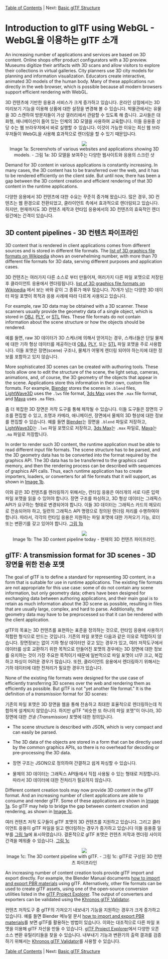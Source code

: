 [Table of Contents](README.md) | Next: [Basic glTF Structure](gltfTutorial_002_BasicGltfStructure.md)





# Introduction to glTF using WebGL - WebGL을 이용하는 glTF 소개

An increasing number of applications and services are based on 3D content. Online shops offer product configurators with a 3D preview. Museums digitize their artifacts with 3D scans and allow visitors to explore their collections in virtual galleries. City planners use 3D city models for planning and information visualization. Educators create interactive, animated 3D models of the human body. Many of these applications run directly in the web browser, which is possible because all modern browsers support efficient rendering with WebGL.

3D 컨텐츠에 기반한 응용과 서비스가 크게 증가하고 있습니다. 온라인 상점에서는 3D 미리보기 기능을 이용해 상품에 대한 설정을 변경해 볼 수 있습니다. 박물관에서는 유물을 3D 스캔하여 방문자들이 가상 갤러리에서 관람할 수 있도록 해 줍니다. 교사들은 대화형, 애니메이션이 들어 있는 인체의 3D 모델을 사용하여 교육합니다. 이들 응용중 상당 수는 웹 브라우저에서 바로 실행할 수 있습니다. 이것이 가능한 이유는 최신 웹 브라우저들이 WebGL을 사용해 효과적으로 렌더링을 할 수 있기 때문입니다. 

<p align="center">
<img src="images/applications.png" /><br>
<a name="applications-png"></a>Image 1a: Screenshots of various websites and applications showing 3D models. - 그림 1a: 3D 모델을 보여주는 다양한 웹사이트와 응용의 스크린 샷
</p>

Demand for 3D content in various applications is constantly increasing. In many cases, the 3D content has to be transferred over the web, and it has to be rendered efficiently on the client side. But until now, there has been a gap between the 3D content creation and efficient rendering of that 3D content in the runtime applications.

다양한 응용에서 3D 컨텐츠에 대한 수요는 꾸준히 증가해 왔습니다. 많은 경우, 3D 컨텐츠는 웹 환경으로 전환되었고, 클라이언트 측에서 효과적으로 렌더링되고 있습니다. 하지만, 현재까지도 3D 컨텐츠 제작과 런타임 응용에서의 3D 컨텐츠의 효육적인 렌더링간에는 간격이 있습니다.  

## 3D content pipelines - 3D 컨텐츠 파이프라인

3D content that is rendered in client applications comes from different sources and is stored in different file formats. The [list of 3D graphics file formats on Wikipedia](https://en.wikipedia.org/wiki/List_of_file_formats#3D_graphics) shows an overwhelming number, with more than 70 different file formats for 3D data, serving different purposes and application cases.  

3D 컨텐츠는 여러가지 다른 소스로 부터 만들어져, 여러가지 다른 파일 포맷으로 저장된 후 클라이언트 응용에서 렌더링됩니다. [list of 3D graphics file formats on Wikipedia](https://en.wikipedia.org/wiki/List_of_file_formats#3D_graphics) 에서 보는 바와 같이 그 종류가 매우 많습니다. 70개가 넘는 다양한 3D 데이터 파일 포맷이 목적과 응용 사례에 따라 다르게 사용되고 있습니다. 

For example, raw 3D data may be obtained with a 3D scanner. These scanners usually provide the geometry data of a single object, which is stored in [OBJ](https://en.wikipedia.org/wiki/Wavefront_.obj_file), [PLY](https://en.wikipedia.org/wiki/PLY_(file_format)), or [STL](https://en.wikipedia.org/wiki/STL_(file_format)) files. These file formats do not contain information about the scene structure or how the objects should be rendered.

예를 들면, raw 3D 데이터가 3D 스케너에 의해서 얻어지는 경우, 스캐너들은 단일 물체에 대한 기하 형상 데이터를 제공하는데 [OBJ](https://en.wikipedia.org/wiki/Wavefront_.obj_file), [PLY](https://en.wikipedia.org/wiki/PLY_(file_format)), 또는 [STL](https://en.wikipedia.org/wiki/STL_(file_format)) 파일 포맷을 주로 사용합니다. 이들 포맷은 장면(scene) 구조나, 물체가 어떻게 렌더링 되어야 하는지에 대한 정보를 포함하고 있지 않습니다. 

More sophisticated 3D scenes can be created with authoring tools. These tools allow one to edit the structure of the scene, the light setup, cameras, animations, and, of course, the 3D geometry of the objects that appear in the scene. Applications store this information in their own, custom file formats. For example, [Blender](https://www.blender.org/) stores the scenes in `.blend` files, [LightWave3D](https://www.lightwave3d.com/) uses the `.lws` file format, [3ds Max](https://www.autodesk.com/3dsmax) uses the `.max` file format, and [Maya](https://www.autodesk.com/maya) uses `.ma` files.

좀 더 복잡한 3D 장면은 저작 도구를 통해 제작될 수 있습니다. 이들 도구들은 장면의 구조를 편집할 수 있고, 조명과 카메라, 애니메이션, 장면에서 물체의 3D 형상에 대한 정보를 편집할 수 있습니다. 예를 들면 [Blender](https://www.blender.org/)는 장면을 `.blend` 파일로 저장하고, [LightWave3D](https://www.lightwave3d.com/)는 `.lws` 파일 포맷으로 저장하고, [3ds Max](https://www.autodesk.com/3dsmax)는 `.max` 파일로, [Maya](https://www.autodesk.com/maya)는 `.ma` 파일로 저장합니다.

In order to render such 3D content, the runtime application must be able to read different input file formats. The scene structure has to be parsed, and the 3D geometry data has to be converted into the format required by the graphics API. The 3D data has to be transferred to the graphics card memory, and then the rendering process can be described with sequences of graphics API calls. Thus, each runtime application has to create importers, loaders, or converters for all file formats that it will support, as shown in [Image 1b](#contentPipeline-png).

이와 같은 3D 컨텐츠를 렌러링하기 위해서는, 런타임 응용은 여러개의 서로 다른 입력 파일 포맷을 읽을 수 있어야 합니다. 장면 구조를 파싱하고, 3D 형상 데이터는 그래픽스 API가 요구하는 형태로 변경되어야 합니다. 이들 3D 데이터는 그래픽스 카드의 메모리로 전송되어야 하고, 일련의 그래픽스 API 명령으로 정의된 렌더링 처리를 수행하여야 합니다. 따라서, 각각의 런타임 응용은 지원하는 파일 포맷에 대한 가져오기 기능, 로더 또는 변환기를 갖고 있어야 합니다. [그림 1b](#contentPipeline-png)

<p align="center">
<img src="images/contentPipeline.png" /><br>
<a name="contentPipeline-png"></a>Image 1b: The 3D content pipeline today - 현재의 3D 컨텐츠 파이프라인.
</p>


## glTF: A transmission format for 3D scenes - 3D 장면을 위한 전송 포맷

The goal of glTF is to define a standard for representing 3D content, in a form that is suitable for use in runtime applications. The existing file formats are not appropriate for this use case: some of do not contain any scene information, but only geometry data; others have been designed for exchanging data between authoring applications, and their main goal is to retain as much information about the 3D scene as possible, resulting in files that are usually large, complex, and hard to parse. Additionally, the geometry data may have to be preprocessed so that it can be rendered with the client application.

glTF의 목표는 3D 컨텐츠를 표현하는 표준을 정의하는 것으로, 런타임 응용에 사용하기 적합한 형식으로 만드는 것입니다. 기존의 파일 포맷은 다음과 같은 이유로 적합하지 않습니다. 장면정보는 없이 기하 형상 데이터만 갖고 있는 경우가 있고, 여러 저작도구에서 데이터를 상호 교환하기 위한 목적으로 만들어진 포맷의 경우에는 3D 장면에 대한 정보를 유지하는 것이 가장 주요한 목적이기 때문에 일반적으로 파일 포맷이 너무 크고, 복잡하고 파싱이 어려운 경우가 많습니다. 또한, 클라이언트 응용에서 렌더링하기 위해서는 기하 데이터에 대한 전처리가 필요한 경우가 있습니다.  

None of the existing file formats were designed for the use case of efficiently transferring 3D scenes over the web and rendering them as efficiently as possible. But glTF is not "yet another file format." It is the definition of a *transmission* format for 3D scenes:

기존의 파일 포맷은 3D 장면을 웹을 통해 전송하고 최대한 효율적으로 렌더링하는데 적합하게 설계되지 않았습니다. 하지만 glTF "비슷한 또 하나의 파일 포맷"이 아니라, 3D 장면에 대한 *전송 (Transmission)* 포맷에 대한 정의입니다. 

- The scene structure is described with JSON, which is very compact and can easily be parsed.
- The 3D data of the objects are stored in a form that can be directly used by the common graphics APIs, so there is no overhead for decoding or pre-processing the 3D data.

- 장면 구조는 JSON으로 정의하여 간결하고 쉽게 파싱할 수 있습니다. 
- 물체의 3D 데이터는 그래픽스 API들에서 직접 사용될 수 있는 형태로 저장합니다. 따라서 3D 데이터에 대한 전처리가 필요하지 않습니다. 

Different content creation tools may now provide 3D content in the glTF format. And an increasing number of client applications are able to consume and render glTF. Some of these applications are shown in [Image 1a](#applications-png). So glTF may help to bridge the gap between content creation and rendering, as shown in [Image 1c](#contentPipelineWithGltf-png).

여러 컨텐츠 저작 도구들이 glTF 포맷의 3D 컨텐츠를 지원하고 있습니다. 그리고 클라이언트 응용이 glTF 파일을 읽고 렌더링하는 경우가 증가하고 있습니다 이들 응용중 일부를 [그림 1a](#applications-png)에 표시하였습니다. 결론적으로 glTF 포맷은 컨텐츠 저작과 렌더링 사이의 간격을 메워줄 수 있습니다.  [그림 1c](#contentPipelineWithGltf-png)

<p align="center">
<img src="images/contentPipelineWithGltf.png" /><br>
<a name="contentPipelineWithGltf-png"></a>Image 1c: The 3D content pipeline with glTF. - 그림 1c: glTF로 구성된 3D 컨텐츠 파이프라인  
</p>

An increasing number of content creation tools provide glTF import and export directly. For example, the Blender Manual documents [how to import and export PBR materials](https://docs.blender.org/manual/en/latest/addons/import_export/scene_gltf2.html) using glTF.  Alternatively, other file formats can be used to create glTF assets, using one of the open-source conversion utilities listed in the [glTF Project Explorer](https://github.khronos.org/glTF-Project-Explorer/). The output of converters and exporters can be validated using the [Khronos glTF Validator](https://github.khronos.org/glTF-Validator/).

컨텐츠 저작도구 중 glTF의 가져오기 내보내기 기능을 지원하는 경우가 크게 증가하고 있습니다. 예를 들면 Blender 메뉴얼 문서 [how to import and export PBR materials](https://docs.blender.org/manual/en/latest/addons/import_export/scene_gltf2.html)를 보면 glTF를 활용하는 방법이 있습니다. 이와는 대조적으로 다른 파일 포맷을 이용해 glTF 자산을 만들 수 있습니다. [glTF Project Explorer](https://github.khronos.org/glTF-Project-Explorer/)에서 다양한 오픈 소스 변환 유틸리티들을 찾을 수 있습니다. 내부내기 기능과 변환기의 출력 결과를 검증하기 위해서는 [Khronos glTF Validator](https://github.khronos.org/glTF-Validator/)를 사용할 수 있습니다.

[Table of Contents](README.md) | Next: [Basic glTF Structure](gltfTutorial_002_BasicGltfStructure.md)
